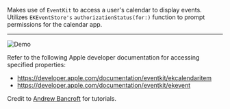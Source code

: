 Makes use of `EventKit` to access a user's calendar to display events. Utilizes `EKEventStore's` `authorizationStatus(for:)` function to prompt permissions for the calendar app.

---

![Demo](https://github.com/danielcapacio/iOS-Reading-Calendar-Entries/raw/master/demo.gif)

Refer to the following Apple developer documentation for accessing specified properties:
- https://developer.apple.com/documentation/eventkit/ekcalendaritem
- https://developer.apple.com/documentation/eventkit/ekevent

Credit to [Andrew Bancroft](http://www.andrewcbancroft.com/) for tutorials.
